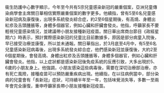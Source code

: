 衞生防護中心數字顯示，今年至今共有5宗兒童感染新冠的嚴重個案，亞洲兒童傳染病學會主席關日華相信實際嚴重個案的數字更多。他續指，曾有5至6名兒童感染新冠病及康復後，出現多系統發炎綜合症，約2至6個星期後，有高燒、身體出紅疹及舌頭腫脹等，身體多個器官，例如心臟和肝臟會發炎。他指，呼籲家長不要輕視兒童感染情況，並建議帶小朋友接種新冠疫苗。關日華出席商台節目《政經星期六》時表示，預計實際感染新冠的兒童比目前數據多，原因是部分病童入院後，早已接受治療並康復，所以並未通報。關日華指出，於3月底至4月中，有5至6名兒童感染新冠病毒後，出現多系統發炎綜合症，他們感染新冠並康復後，大約2至6個星期後，會發高燒、身體出紅疹及舌頭腫脹等，身體多個器官，例如心臟和肝臟會發炎。他指，以上症狀都是感染新冠後免疫系統的反應引致，大多出現於5、6歲的小朋友身上。他強調，小朋友感染這些病毒後，需要在深切治療部治療，亦有死亡風險，接種疫苗可以預防嚴重疾病出現。他續指，在以往病例當中，部分染病的兒童會有「長新冠」症狀，可持續半年至一年，包括味覺消失等，多數一至兩年會完全康復，重申呼籲家長帶小朋友接種新冠疫苗。